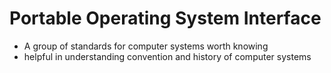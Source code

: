 # Portable Operating System Interface
- A group of standards for computer systems worth knowing
- helpful in understanding convention and history of computer systems

